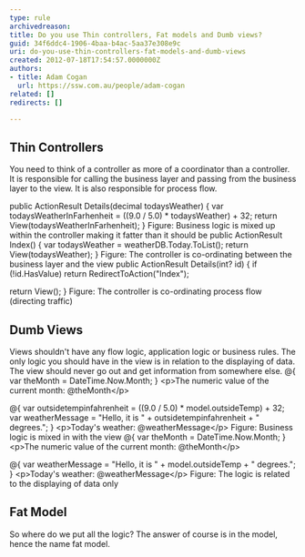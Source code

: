 ```yaml
---
type: rule
archivedreason: 
title: Do you use Thin controllers, Fat models and Dumb views?
guid: 34f6ddc4-1906-4baa-b4ac-5aa37e308e9c
uri: do-you-use-thin-controllers-fat-models-and-dumb-views
created: 2012-07-18T17:54:57.0000000Z
authors:
- title: Adam Cogan
  url: https://ssw.com.au/people/adam-cogan
related: []
redirects: []

---
```


## Thin Controllers

You need to think of a controller as more of a coordinator than a controller. 
It is responsible for calling the business layer and passing from the business layer to the view. 
It is also responsible for process flow.

<!--endintro-->
public ActionResult Details(decimal todaysWeather)
{
var todaysWeatherInFarhenheit = ((9.0 / 5.0) \* todaysWeather) + 32;
return View(todaysWeatherInFarhenheit); }
Figure: Business logic is mixed up within the controller making it fatter than it should be public ActionResult Index()
{
var todaysWeather = weatherDB.Today.ToList();
return View(todaysWeather);
} Figure: The controller is co-ordinating between the business layer and the view public ActionResult Details(int? id)
{
if (!id.HasValue)
return RedirectToAction("Index");

return View();
} Figure: The controller is co-ordinating process flow (directing traffic) 
## Dumb Views

Views shouldn't have any flow logic, application logic or business rules.
The only logic you should have in the view is in relation to the displaying of data.
The view should never go out and get information from somewhere else.
@{ var theMonth = DateTime.Now.Month; }
&lt;p&gt;The numeric value of the current month: @theMonth&lt;/p&gt;

@{
var outsidetempinfahrenheit = ((9.0 / 5.0) \* model.outsideTemp) + 32;
var weatherMessage = "Hello, it is " + outsidetempinfahrenheit + " 
degrees.";
}
&lt;p&gt;Today's weather: @weatherMessage&lt;/p&gt; Figure: Business logic is mixed in with the view @{ var theMonth = DateTime.Now.Month; }
&lt;p&gt;The numeric value of the current month: @theMonth&lt;/p&gt;

@{
var weatherMessage = "Hello, it is " + model.outsideTemp + " degrees.";
}
&lt;p&gt;Today's weather: @weatherMessage&lt;/p&gt;
Figure: The logic is related to the displaying of data only 
## Fat Model

So where do we put all the logic? The answer of course is in the model, hence the name fat model.
